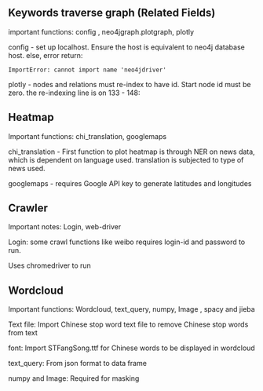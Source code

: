 ## Keywords traverse graph (Related Fields)

important functions: config , neo4jgraph.plotgraph, plotly

config - set up localhost. Ensure the host is equivalent to neo4j database host. else, error return: 

```
ImportError: cannot import name 'neo4jdriver'
```

plotly - nodes and relations must re-index to have id. Start node id must be zero. the re-indexing line is on 133 - 148:



## Heatmap

Important functions: chi_translation, googlemaps

chi_translation - First function to plot heatmap is through NER on news data, which is dependent on language used. translation is subjected to type of news used.

googlemaps - requires Google API key to generate latitudes and longitudes



## Crawler 

Important notes: Login, web-driver

Login: some crawl functions like weibo requires login-id and password to run.

Uses chromedriver to run


## Wordcloud

Important functions: Wordcloud, text_query, numpy, Image , spacy and jieba 

Text file: Import Chinese stop word text file to remove Chinese stop words from text

font:  Import STFangSong.ttf for Chinese words to be displayed in wordcloud

text_query: From json format to data frame

numpy and Image: Required for masking

